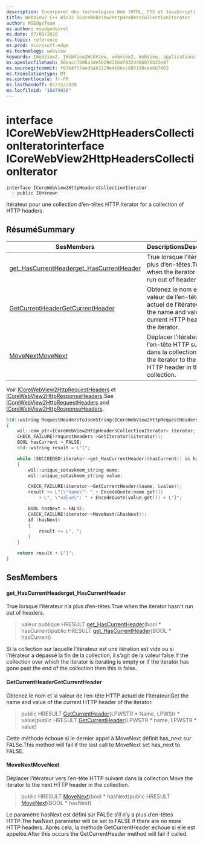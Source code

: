 ```yaml
---
description: Incorporer des technologies Web (HTML, CSS et JavaScript) dans vos applications natives avec le contrôle Microsoft Edge WebView2
title: WebView2 C++ Win32 ICoreWebView2HttpHeadersCollectionIterator
author: MSEdgeTeam
ms.author: msedgedevrel
ms.date: 07/08/2020
ms.topic: reference
ms.prod: microsoft-edge
ms.technology: webview
keywords: IWebView2, IWebView2WebView, webview2, WebView, applications Win32, Win32, Edge, ICoreWebView2, ICoreWebView2Controller, contrôle de navigateur, html Edge, ICoreWebView2HttpHeadersCollectionIterator
ms.openlocfilehash: 56eacc7b06a3de5b29d316df032448b076b33e8f
ms.sourcegitcommit: f6764f57aed9ab7229e4eb6cc8851d0cea667403
ms.translationtype: MT
ms.contentlocale: fr-FR
ms.lasthandoff: 07/15/2020
ms.locfileid: "10879036"
---
```

# <span data-ttu-id="8376f-104">interface ICoreWebView2HttpHeadersCollectionIterator</span><span class="sxs-lookup"><span data-stu-id="8376f-104">interface ICoreWebView2HttpHeadersCollectionIterator</span></span> 

```
interface ICoreWebView2HttpHeadersCollectionIterator
  : public IUnknown
```

<span data-ttu-id="8376f-105">Itérateur pour une collection d’en-têtes HTTP.</span><span class="sxs-lookup"><span data-stu-id="8376f-105">Iterator for a collection of HTTP headers.</span></span>

## <span data-ttu-id="8376f-106">Résumé</span><span class="sxs-lookup"><span data-stu-id="8376f-106">Summary</span></span>

 <span data-ttu-id="8376f-107">Ses</span><span class="sxs-lookup"><span data-stu-id="8376f-107">Members</span></span>                        | <span data-ttu-id="8376f-108">Descriptions</span><span class="sxs-lookup"><span data-stu-id="8376f-108">Descriptions</span></span>
--------------------------------|---------------------------------------------
[<span data-ttu-id="8376f-109">get_HasCurrentHeader</span><span class="sxs-lookup"><span data-stu-id="8376f-109">get_HasCurrentHeader</span></span>](#get_hascurrentheader) | <span data-ttu-id="8376f-110">True lorsque l’itérateur n’a plus d’en-têtes.</span><span class="sxs-lookup"><span data-stu-id="8376f-110">True when the iterator hasn't run out of headers.</span></span>
[<span data-ttu-id="8376f-111">GetCurrentHeader</span><span class="sxs-lookup"><span data-stu-id="8376f-111">GetCurrentHeader</span></span>](#getcurrentheader) | <span data-ttu-id="8376f-112">Obtenez le nom et la valeur de l’en-tête HTTP actuel de l’itérateur.</span><span class="sxs-lookup"><span data-stu-id="8376f-112">Get the name and value of the current HTTP header of the iterator.</span></span>
[<span data-ttu-id="8376f-113">MoveNext</span><span class="sxs-lookup"><span data-stu-id="8376f-113">MoveNext</span></span>](#movenext) | <span data-ttu-id="8376f-114">Déplacer l’itérateur vers l’en-tête HTTP suivant dans la collection.</span><span class="sxs-lookup"><span data-stu-id="8376f-114">Move the iterator to the next HTTP header in the collection.</span></span>

<span data-ttu-id="8376f-115">Voir [ICoreWebView2HttpRequestHeaders](icorewebview2httprequestheaders.md) et [ICoreWebView2HttpResponseHeaders](icorewebview2httpresponseheaders.md).</span><span class="sxs-lookup"><span data-stu-id="8376f-115">See [ICoreWebView2HttpRequestHeaders](icorewebview2httprequestheaders.md) and [ICoreWebView2HttpResponseHeaders](icorewebview2httpresponseheaders.md).</span></span> 
```cpp
std::wstring RequestHeadersToJsonString(ICoreWebView2HttpRequestHeaders* requestHeaders)
{
    wil::com_ptr<ICoreWebView2HttpHeadersCollectionIterator> iterator;
    CHECK_FAILURE(requestHeaders->GetIterator(&iterator));
    BOOL hasCurrent = FALSE;
    std::wstring result = L"[";

    while (SUCCEEDED(iterator->get_HasCurrentHeader(&hasCurrent)) && hasCurrent)
    {
        wil::unique_cotaskmem_string name;
        wil::unique_cotaskmem_string value;

        CHECK_FAILURE(iterator->GetCurrentHeader(&name, &value));
        result += L"{\"name\": " + EncodeQuote(name.get())
            + L", \"value\": " + EncodeQuote(value.get()) + L"}";

        BOOL hasNext = FALSE;
        CHECK_FAILURE(iterator->MoveNext(&hasNext));
        if (hasNext)
        {
            result += L", ";
        }
    }

    return result + L"]";
}
```

## <span data-ttu-id="8376f-116">Ses</span><span class="sxs-lookup"><span data-stu-id="8376f-116">Members</span></span>

#### <span data-ttu-id="8376f-117">get_HasCurrentHeader</span><span class="sxs-lookup"><span data-stu-id="8376f-117">get_HasCurrentHeader</span></span> 

<span data-ttu-id="8376f-118">True lorsque l’itérateur n’a plus d’en-têtes.</span><span class="sxs-lookup"><span data-stu-id="8376f-118">True when the iterator hasn't run out of headers.</span></span>

> <span data-ttu-id="8376f-119">valeur publique HRESULT [get_HasCurrentHeader](#get_hascurrentheader)(bool \* hasCurrent)</span><span class="sxs-lookup"><span data-stu-id="8376f-119">public HRESULT [get_HasCurrentHeader](#get_hascurrentheader)(BOOL \* hasCurrent)</span></span>

<span data-ttu-id="8376f-120">Si la collection sur laquelle l’itérateur est une itération est vide ou si l’itérateur a dépassé la fin de la collection, il s’agit de la valeur false.</span><span class="sxs-lookup"><span data-stu-id="8376f-120">If the collection over which the iterator is iterating is empty or if the iterator has gone past the end of the collection then this is false.</span></span>

#### <span data-ttu-id="8376f-121">GetCurrentHeader</span><span class="sxs-lookup"><span data-stu-id="8376f-121">GetCurrentHeader</span></span> 

<span data-ttu-id="8376f-122">Obtenez le nom et la valeur de l’en-tête HTTP actuel de l’itérateur.</span><span class="sxs-lookup"><span data-stu-id="8376f-122">Get the name and value of the current HTTP header of the iterator.</span></span>

> <span data-ttu-id="8376f-123">public HRESULT [GetCurrentHeader](#getcurrentheader)(LPWSTR \* Name, LPWStr \* value)</span><span class="sxs-lookup"><span data-stu-id="8376f-123">public HRESULT [GetCurrentHeader](#getcurrentheader)(LPWSTR \* name, LPWSTR \* value)</span></span>

<span data-ttu-id="8376f-124">Cette méthode échoue si le dernier appel à MoveNext définit has_next sur FALSe.</span><span class="sxs-lookup"><span data-stu-id="8376f-124">This method will fail if the last call to MoveNext set has_next to FALSE.</span></span>

#### <span data-ttu-id="8376f-125">MoveNext</span><span class="sxs-lookup"><span data-stu-id="8376f-125">MoveNext</span></span> 

<span data-ttu-id="8376f-126">Déplacer l’itérateur vers l’en-tête HTTP suivant dans la collection.</span><span class="sxs-lookup"><span data-stu-id="8376f-126">Move the iterator to the next HTTP header in the collection.</span></span>

> <span data-ttu-id="8376f-127">public HRESULT [MoveNext](#movenext)(bool \* hasNext)</span><span class="sxs-lookup"><span data-stu-id="8376f-127">public HRESULT [MoveNext](#movenext)(BOOL \* hasNext)</span></span>

<span data-ttu-id="8376f-128">Le paramètre hasNext est défini sur FALSe s’il n’y a plus d’en-têtes HTTP.</span><span class="sxs-lookup"><span data-stu-id="8376f-128">The hasNext parameter will be set to FALSE if there are no more HTTP headers.</span></span> <span data-ttu-id="8376f-129">Après cela, la méthode GetCurrentHeader échoue si elle est appelée.</span><span class="sxs-lookup"><span data-stu-id="8376f-129">After this occurs the GetCurrentHeader method will fail if called.</span></span>

